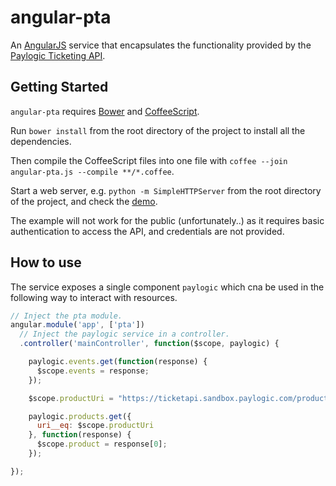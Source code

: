 angular-pta
===========

An [AngularJS](https://angularjs.org/) service that encapsulates the functionality provided by the
[Paylogic Ticketing API](https://doc.sandbox.paylogic.com/).

## Getting Started

``angular-pta`` requires [Bower](http://bower.io/) and [CoffeeScript](http://coffeescript.org/).

Run ``bower install`` from the root directory of the project to install all the dependencies.

Then compile the CoffeeScript files into one file with ``coffee --join angular-pta.js --compile **/*.coffee``.

Start a web server, e.g. ``python -m SimpleHTTPServer`` from the root directory of the project, and check the
[demo](https://github.com/spirosikmd/angular-pta/blob/master/demo.html).

The example will not work for the public (unfortunately..) as it requires basic authentication to access the API, and
credentials are not provided.

## How to use

The service exposes a single component ``paylogic`` which cna be used in the following way to interact with resources.

```javascript
// Inject the pta module.
angular.module('app', ['pta'])
  // Inject the paylogic service in a controller.
  .controller('mainController', function($scope, paylogic) {

    paylogic.events.get(function(response) {
      $scope.events = response;
    });

    $scope.productUri = "https://ticketapi.sandbox.paylogic.com/products/30df20dd0b0e4bc58f0663edc8a4f640";

    paylogic.products.get({
      uri__eq: $scope.productUri
    }, function(response) {
      $scope.product = response[0];
    });

});
```
